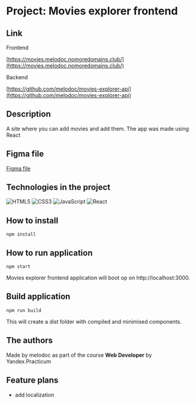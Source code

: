 # Project: Movies explorer frontend

## Link

Frontend

[https://movies.melodoc.nomoredomains.club/](https://movies.melodoc.nomoredomains.club/)


Backend

[https://github.com/melodoc/movies-explorer-api](https://github.com/melodoc/movies-explorer-api)

## Description

A site where you can add movies and add them. The app was made using React

## Figma file

[Figma file](https://drive.google.com/file/d/1iDrhxPx_kNMLmqEjfWUlgAZ4f1b0RSRH/view?usp=sharing)

## Technologies in the project

![HTML5](https://img.shields.io/badge/html5-%23E34F26.svg?style=for-the-badge&logo=html5&logoColor=white) ![CSS3](https://img.shields.io/badge/css3-%231572B6.svg?style=for-the-badge&logo=css3&logoColor=white) ![JavaScript](https://img.shields.io/badge/JavaScript-ffd24a?style=for-the-badge&logo=javascript&logoColor=white) ![React](https://img.shields.io/badge/-ReactJs-61DAFB?logo=react&logoColor=white&style=for-the-badge)

## How to install

``` shell
npm install
```

## How to run application

``` shell
npm start
```

Movies explorer frontend application will boot op on http://localhost:3000.

## Build application

``` shell
npm run build
```

This will create a dist folder with compiled and minimised components.

## The authors

Made by melodoc as part of the course **Web Developer** by Yandex.Practicum

## Feature plans

- add localization



